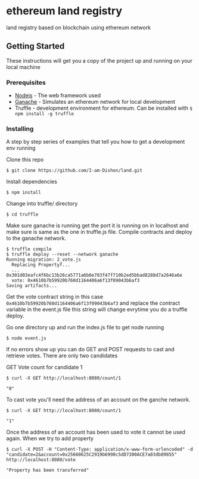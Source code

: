 # ethereum land registry
land registry based on blockchain using ethereum network

## Getting Started

These instructions will get you a copy of the project up and running on your local machine

### Prerequisites

* [Nodejs](https://nodejs.org/en/) - The web framework used
* [Ganache](https://github.com/trufflesuite/ganache) - Simulates an ethereum network for local development
* Truffle - development environment for ethereum. Can be installed with
      ```
      $ npm install -g truffle
      ```

### Installing

A step by step series of examples that tell you how to get a development env running

Clone this repo

```
$ git clone https://github.com/I-am-Dishon/land.git
```

Install dependencies

```
$ npm install
```
Change into truffle/ directory
```
$ cd truffle
```
Make sure ganache is running get the port it is running on in localhost and make sure is same as the one in truffle.js file.
Compile contracts and deploy to the ganache network.
```
$ truffle compile
$ truffle deploy --reset --network ganache
Running migration: 2_vote.js
  Replacing Propertyf...
  ... 0x301d03eafc4f6bc13b26ca5771a6b6e783f47f710b2ed5bbad8288d7a2646a6e
  vote: 0x4610b7b59920b760d1164406a6f13f09043b6af3
Saving artifacts...

```
Get the vote contract string in this case``` 0x4610b7b59920b760d1164406a6f13f09043b6af3``` and replace the contract variable in the event.js file  this string will change evrytime you do a truffle deploy.

Go one directory up and run the index.js file to get node running

```
$ node event.js
```
If no errors show up you can do GET and POST requests to cast and retrieve votes. There are only two candidates

GET Vote count for candidate 1

```
$ curl -X GET http://localhost:8080/count/1

"0"
```
To cast vote you'll need the address of an account on the ganche network.



```
$ curl -X GET http://localhost:8080/count/1

"1"
```

Once the address of an account has been used to vote it cannot be used again.
When we try to add property

```
$ curl -X POST -H "Content-Type: application/x-www-form-urlencoded" -d "candidate=2&account=0x25660625C2919b6998c5dD7300ACE7a03db89855" http://localhost:8080/vote 

"Property has been transferred"
```
